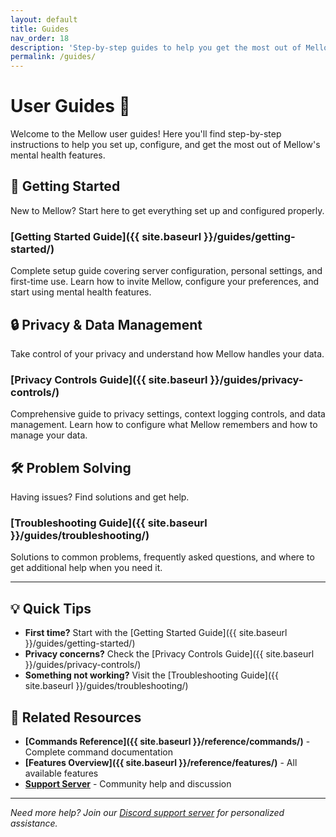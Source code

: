 ```yaml
---
layout: default
title: Guides
nav_order: 18
description: 'Step-by-step guides to help you get the most out of Mellow'
permalink: /guides/
---
```


# User Guides 📖

Welcome to the Mellow user guides! Here you'll find step-by-step instructions to help you set up, configure, and get the most out of Mellow's mental health features.

## 🚀 Getting Started

New to Mellow? Start here to get everything set up and configured properly.

### [Getting Started Guide]({{ site.baseurl }}/guides/getting-started/)
Complete setup guide covering server configuration, personal settings, and first-time use. Learn how to invite Mellow, configure your preferences, and start using mental health features.

## 🔒 Privacy & Data Management

Take control of your privacy and understand how Mellow handles your data.

### [Privacy Controls Guide]({{ site.baseurl }}/guides/privacy-controls/)
Comprehensive guide to privacy settings, context logging controls, and data management. Learn how to configure what Mellow remembers and how to manage your data.

## 🛠️ Problem Solving

Having issues? Find solutions and get help.

### [Troubleshooting Guide]({{ site.baseurl }}/guides/troubleshooting/)
Solutions to common problems, frequently asked questions, and where to get additional help when you need it.

---

## 💡 Quick Tips

- **First time?** Start with the [Getting Started Guide]({{ site.baseurl }}/guides/getting-started/)
- **Privacy concerns?** Check the [Privacy Controls Guide]({{ site.baseurl }}/guides/privacy-controls/)
- **Something not working?** Visit the [Troubleshooting Guide]({{ site.baseurl }}/guides/troubleshooting/)

## 🔗 Related Resources

- **[Commands Reference]({{ site.baseurl }}/reference/commands/)** - Complete command documentation
- **[Features Overview]({{ site.baseurl }}/reference/features/)** - All available features
- **[Support Server](https://discord.gg/C3ZuXPP7Hc)** - Community help and discussion

---

_Need more help? Join our [Discord support server](https://discord.gg/C3ZuXPP7Hc) for personalized assistance._
